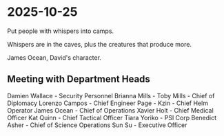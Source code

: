 # 2025-10-25

Put people with whispers into camps.

Whispers are in the caves, plus the creatures that produce more.

James Ocean, David's character.

## Meeting with Department Heads

Damien Wallace - Security Personnel
Brianna Mills - 
Toby Mills - Chief of Diplomacy
Lorenzo Campos - Chief Engineer
Page - Kzin - Chief Helm Operator
James Ocean - Chief of Operations
Xavier Holt - Chief Medical Officer
Kat Quinn - Chief Tactical Officer
Tiara Yoriko - PSI Corp
Benedict Asher - Chief of Science Operations
Sun Su - Executive Officer

